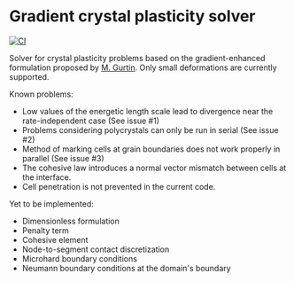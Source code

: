 # Gradient crystal plasticity solver

[![CI](https://github.com/j507/gCP/actions/workflows/main.yml/badge.svg)](https://github.com/j507/gCP/actions/workflows/main.yml)

Solver for crystal plasticity problems based on the gradient-enhanced formulation proposed by [M. Gurtin](https://doi.org/10.1016/S0022-5096(99)00059-9). Only small deformations are currently supported.

Known problems:
- Low values of the energetic length scale lead to divergence near the rate-independent case (See issue #1)
- Problems considering polycrystals can only be run in serial (See issue #2)
- Method of marking cells at grain boundaries does not work properly in parallel (See issue #3)
- The cohesive law introduces a normal vector mismatch between cells at the interface. 
- Cell penetration is not prevented in the current code. 

Yet to be implemented:
- Dimensionless formulation
- Penalty term 
- Cohesive element
- Node-to-segment contact discretization
- Microhard boundary conditions
- Neumann boundary conditions at the domain's boundary
